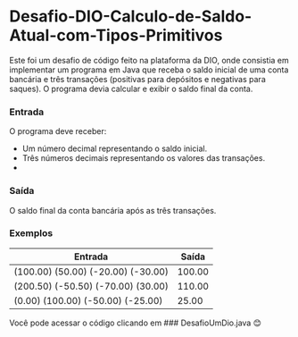 # Desafio-DIO-Calculo-de-Saldo-Atual-com-Tipos-Primitivos
Este foi um desafio de código feito na plataforma da DIO, onde consistia em implementar um programa em Java que receba o saldo inicial de uma conta bancária e três transações (positivas para depósitos e negativas para saques). O programa devia calcular e exibir o saldo final da conta.

### Entrada
O programa deve receber:
- Um número decimal representando o saldo inicial.
- Três números decimais representando os valores das transações.
- 
### Saída
O saldo final da conta bancária após as três transações.

### Exemplos
| Entrada               | Saída                                                |
| ----------------- | ---------------------------------------------------------------- |
|(100.00) (50.00) (-20.00) (-30.00)| 100.00 |
|(200.50) (-50.50) (-70.00) (30.00)| 110.00 |
|(0.00) (100.00) (-50.00) (-25.00)| 25.00 |

Você pode acessar o código clicando em ### DesafioUmDio.java 😊
